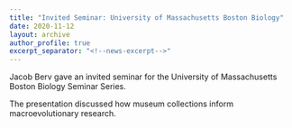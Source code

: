 ```yaml
---
title: "Invited Seminar: University of Massachusetts Boston Biology"
date: 2020-11-12
layout: archive
author_profile: true
excerpt_separator: "<!--news-excerpt-->"
---
```

Jacob Berv gave an invited seminar for the University of Massachusetts Boston Biology Seminar Series.

<!--news-excerpt-->
The presentation discussed how museum collections inform macroevolutionary research.
